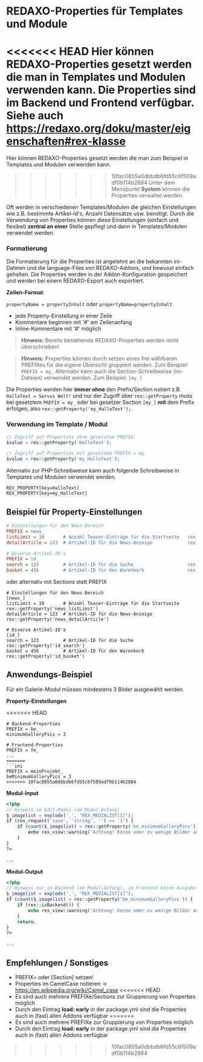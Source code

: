 
# REDAXO-Properties für Templates und Module

<<<<<<< HEAD
Hier können REDAXO-Properties gesetzt werden die man in Templates und Modulen verwenden kann. Die Properties sind im Backend und Frontend verfügbar. Siehe auch https://redaxo.org/doku/master/eigenschaften#rex-klasse
=======
Hier können REDAXO-Properties gesetzt werden die man zum Beispiel in Templates und Modulen verwenden kann.
>>>>>>> 10fac0855a0dbbdb6fd55c6f509adf0b114b2884
Unter dem Menüpunkt **System** können die Properties verwaltet werden.

Oft werden in verschiedenen Templates/Modulen die gleichen Einstellungen wie z.B. bestimmte Artikel-Id's, Anzahl Datensätze usw. benötigt. Durch die Verwendung von Properties können diese Einstellungen (einfach und flexibel) **zentral an einer** Stelle gepflegt und dann in Templates/Modulen verwendet werden.

### Formatierung

Die Formatierung für die Properties ist angelehnt an die bekannten ini-Dateien und die language-Files von REDAXO-Addons, und bewusst einfach gehalten.
Die Properties werden in der Addon-Konfiguration gespeichert und werden bei einem REDAXO-Export auch exportiert.

**Zeilen-Format**:

`propertyName = propertyInhalt`
oder
`propertyName=propertyInhalt`

* jede Property-Einstellung in einer Zeile
* Kommentare beginnen mit '#' am Zeilenanfang
* Inline-Kommentare mit '#' möglich

> **Hinweis:**
Bereits bestehende REDAXO-Properties werden nicht überschrieben!

> **Hinweis:**
Properties können durch setzen eines frei wählbaren PREFIXes für die eigene Übersicht gruppiert werden.
Zum Beispiel: `PREFIX = my_`
Alternativ kann auch die Section-Schreibweise (ini-Dateien) verwendet werden.
Zum Beispiel: `[my_]`

Die Properties werden hier **immer ohne** den Prefix/Section notiert z.B. `HalloText = Servus Welt!` und nur der Zugriff über `rex::getProperty` muss bei gesetztem `PREFIX = my_` oder bei gesetzer Section `[my_]` **mit** dem Prefix erfolgen, also `rex::getProperty('my_HalloText');`.

### Verwendung im Template / Modul

```php
// Zugriff auf Properties ohne gesetztem PREFIX
$value = rex::getProperty('HalloText');

// Zugriff auf Properties mit gesetztem PREFIX = my_
$value = rex::getProperty('my_HalloText');
```

Alternativ zur PHP-Schreibweise kann auch folgende Schreibweise in Templates und Modulen verwendet werden.

```
REX_PROPERTY[key=HalloText]
REX_PROPERTY[key=my_HalloText]
```

## Beispiel für Property-Einstellungen

```ini
# Einstellungen für den News-Bereich
PREFIX = news_
listLimit = 10       # Anzahl Teaser-Einträge für die Startseite   rex::getProperty('news_listLimit')
detailArticle = 123  # Artikel-ID für die News-Anzeige             rex::getProperty('news_detailArticle')

# Diverse Artikel-ID's
PREFIX = id_
search = 123         # Artikel-ID für die Suche                    rex::getProperty('id_search')
basket = 456         # Artikel-ID für den Warenkorb                rex::getProperty('id_basket')
```

oder alternativ mit Sections statt PREFIX

```
# Einstellungen für den News-Bereich
[news_]
listLimit = 10       # Anzahl Teaser-Einträge für die Startseite   rex::getProperty('news_listLimit')
detailArticle = 123  # Artikel-ID für die News-Anzeige             rex::getProperty('news_detailArticle')

# Diverse Artikel-ID's
[id_]
search = 123         # Artikel-ID für die Suche                    rex::getProperty('id_search')
basket = 456         # Artikel-ID für den Warenkorb                rex::getProperty('id_basket')
```

## Anwendungs-Beispiel

Für ein Galerie-Modul müssen mindestens 3 Bilder ausgewählt werden.

**Property-Einstellungen**

<<<<<<< HEAD
```
# Backend-Properties
PREFIX = be_
minimumGalleryPics = 3

# Frontend-Properties
PREFIX = fe_
...
=======
```ini
PREFIX = meinProjekt_
beMinimumGalleryPics = 3
>>>>>>> 10fac0855a0dbbdb6fd55c6f509adf0b114b2884
```

**Modul-Input**

```php
<?php
// Hinweis im Edit-Modus (am Modul-Anfang)
$_imagelist = explode(',', "REX_MEDIALIST[1]");
if (rex_request('save', 'string', '') == '1') {
    if (count($_imagelist) < rex::getProperty('be_minimumGalleryPics')) {
        echo rex_view::warning('Achtung! Keine oder zu wenige Bilder ausgewählt (mind. ' . rex::getProperty('be_minimumGalleryPics') . ')! Es erfolgt keine Ausgabe!');
    }
}
?>

...
```

**Modul-Output**

```php
<?php
// Hinweis nur im Backend (am Modul-Anfang), im Frontend keine Ausgabe
$_imagelist = explode(',', "REX_MEDIALIST[1]");
if (count($_imagelist) < rex::getProperty('be_minimumGalleryPics')) {
    if (rex::isBackend()) {
        echo rex_view::warning('Achtung! Keine oder zu wenige Bilder ausgewählt (mind. ' . rex::getProperty('be_minimumGalleryPics') . ')! Es erfolgt keine Ausgabe!');
    }
    return;
}
?>

...
```

## Empfehlungen / Sonstiges

* PREFIX= oder [Section] setzen!
* Properties im CamelCase notieren -> https://en.wikipedia.org/wiki/Camel_case
<<<<<<< HEAD
* Es sind auch mehrere PREFIXe/Sections zur Gruppierung von Properties möglich
* Durch den Eintrag **load: early** in der package.yml sind die Properties auch in (fast) allen Addons verfügbar
=======
* Es sind auch mehrere PREFIXe zur Gruppierung von Properties möglich
* Durch den Eintrag **load: early** in der package.yml sind die Properties auch in (fast) allen Addons verfügbar
>>>>>>> 10fac0855a0dbbdb6fd55c6f509adf0b114b2884
